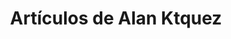 ---
view: author
lang: es
title: Artículos de Alan Ktquez
description: Alan Ktquez desarrollador web a más de 8 años, actualmente como frontend Vue.js y HTML evangelist es columnista del Ktquez Play.
name: Alan Ktquez
nickname: ktquez
role: Desarrollador web
avatar: /autores/ktquez.png
created_at: 2018-08-22
social:
  - name: twitter
    url: https://twitter.com/ktquez
  - name: github
    url: https://github.com/ktquez
  - name: site
    url: https://ktquez.com
meta:
  - property: og:image
    content: https://ktquez.com/autores/ktquez.png
  - name: twitter:image
    content: https://ktquez.com/autores/ktquez.png
---